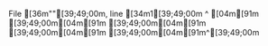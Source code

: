   File [36m"<stdin>"[39;49;00m, line [34m1[39;49;00m
    ^
[04m[91m [39;49;00m[04m[91m [39;49;00m[04m[91m [39;49;00m[04m[91m [39;49;00m[04m[91m^[39;49;00m
